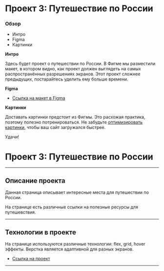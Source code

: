 # Проект 3: Путешествие по России

### Обзор
* Интро
* Figma
* Картинки

**Интро**

Здесь будет проект о путешествии по России.
В Фигме мы разместили макет, в котором видно, как проект должен выглядеть на самых распространённых разрешениях экранов.
Этот проект сложнее предыдущих, постарайтесь уделить ему больше времени.

**Figma**

* [Ссылка на макет в Figma](https://www.figma.com/file/5S2WSbEFL6awjVWJ0NWL8Q/Sprint-3_-Russia-_-desktop-mobile?node-id=28503%3A0)

**Картинки**

Доставать картинки предстоит из Фигмы. Это расхожая практика, поэтому полезно потренироваться.
Не забудьте [оптимизировать картинки](https://tinypng.com/), чтобы ваш сайт загружался быстрее.

Удачи!

# Проект 3: Путешествие по России

------ 

## Описание проекта


Данная страница описывает интересные места для путешествии по России.

На странице есть различные ссылки на полезные ресурсы для путешевствия.

------ 

## Технологии в проекте

На странице используются различные технологии: flex, grid, hover эффекты. Верстка является адаптивной для разных экранов.

* [Ссылка на проект](https://mattzenn.github.io/russian-travel/)

------ 
